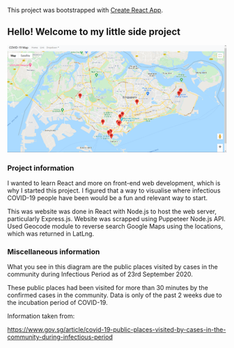 This project was bootstrapped with [Create React App](https://github.com/facebook/create-react-app).

<h2>Hello! Welcome to my little side project</h2>

![Cover Image](/docs/coverimage.png)
<h3>Project information</h3>

I wanted to learn React and more on front-end web development, which is why I started this project. I figured that a way to visualise where infectious COVID-19 people have been would be a fun and relevant way to start. 

This was website was done in React with Node.js to host the web server, particularly Express.js. Website was scrapped using Puppeteer Node.js API. Used Geocode module to reverse search Google Maps using the locations, which was returned in LatLng.

<h3>Miscellaneous information</h3>

What you see in this diagram are the public places visited by cases in the community during Infectious Period as of 23rd September 2020.

These public places had been visited for more than 30 minutes by the confirmed cases in the community. Data is only of the past 2 weeks due to the incubation period of COVID-19.

Information taken from:

https://www.gov.sg/article/covid-19-public-places-visited-by-cases-in-the-community-during-infectious-period
